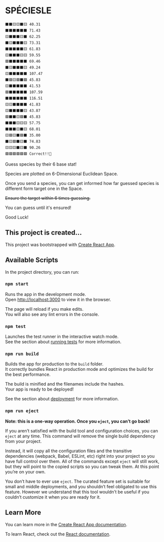 # SPÉCIESLE

```
⬛⬛🟨🟨⬛🟨 40.31
⬛⬛⬛⬛⬛⬛ 71.43
🟨⬛⬛⬛🟨⬛ 62.25
⬛🟨⬛⬛⬛🟨 73.31
⬛⬛⬛⬛⬛🟨 61.83
🟨⬛⬛⬛🟨🟨 59.55
🟩⬛⬛⬛⬛⬛ 69.46
⬛🟨⬛⬛⬛🟨 49.24
🟨⬛⬛⬛⬛⬛ 107.47
⬛🟩🟨🟩⬛🟩 45.83
🟨⬛⬛⬛⬛⬛ 41.53
🟩⬛⬛⬛⬛⬛ 107.59
⬛⬛⬛⬛⬛⬛ 116.51
🟨🟨⬛⬛⬛⬛ 41.83
🟨⬛⬛⬛⬛🟨 43.87
🟩⬛⬛🟨🟩⬛ 45.83
⬛⬛⬛🟨🟨🟨 57.75
⬛⬛⬛🟨⬛🟨 68.01
🟨🟩🟨⬛🟩⬛ 35.00
⬛🟨🟩⬛🟨⬛ 74.83
🟨🟨🟨⬛🟨⬛ 90.26
🟩🟩🟩🟩🟩🟩 Correct!!🎉
```

Guess species by their 6 base stat!

Species are plotted on 6-Dimensional Euclidean Space.

Once you send a species, you can get informed how far 
guessed species is different form target one in the Space.

~~Ensure the target within 6 times guessing.~~

You can guess until it's ensured!

Good Luck!

## This project is created...

This project was bootstrapped with [Create React App](https://github.com/facebook/create-react-app).

## Available Scripts

In the project directory, you can run:

### `npm start`

Runs the app in the development mode.\
Open [http://localhost:3000](http://localhost:3000) to view it in the browser.

The page will reload if you make edits.\
You will also see any lint errors in the console.

### `npm test`

Launches the test runner in the interactive watch mode.\
See the section about [running tests](https://facebook.github.io/create-react-app/docs/running-tests) for more information.

### `npm run build`

Builds the app for production to the `build` folder.\
It correctly bundles React in production mode and optimizes the build for the best performance.

The build is minified and the filenames include the hashes.\
Your app is ready to be deployed!

See the section about [deployment](https://facebook.github.io/create-react-app/docs/deployment) for more information.

### `npm run eject`

**Note: this is a one-way operation. Once you `eject`, you can’t go back!**

If you aren’t satisfied with the build tool and configuration choices, you can `eject` at any time. This command will remove the single build dependency from your project.

Instead, it will copy all the configuration files and the transitive dependencies (webpack, Babel, ESLint, etc) right into your project so you have full control over them. All of the commands except `eject` will still work, but they will point to the copied scripts so you can tweak them. At this point you’re on your own.

You don’t have to ever use `eject`. The curated feature set is suitable for small and middle deployments, and you shouldn’t feel obligated to use this feature. However we understand that this tool wouldn’t be useful if you couldn’t customize it when you are ready for it.

## Learn More

You can learn more in the [Create React App documentation](https://facebook.github.io/create-react-app/docs/getting-started).

To learn React, check out the [React documentation](https://reactjs.org/).
